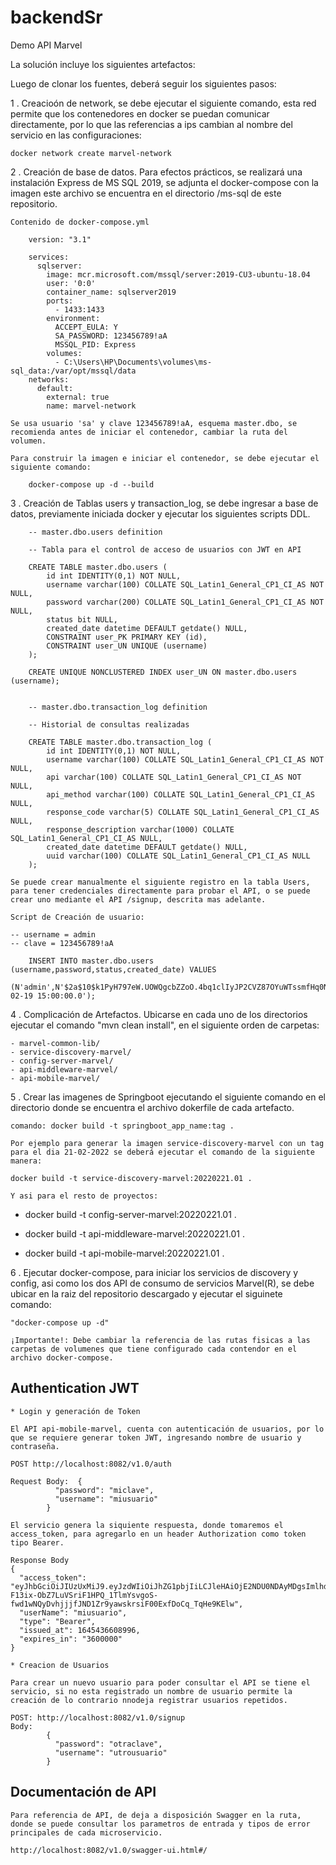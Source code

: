 # backendSr

Demo API Marvel

La solución incluye los siguientes artefactos: 

Luego de clonar los fuentes, deberá seguir los siguientes pasos:

1 . Creacioón de network, se debe ejecutar el siguiente comando, esta red permite que los contenedores en docker se puedan comunicar directamente, 
por lo que las referencias a ips cambian al nombre del servicio en las configuraciones:

	docker network create marvel-network
	
2 . Creación de base de datos. Para efectos prácticos, se realizará una instalación Express de MS SQL 2019, se adjunta el docker-compose con la imagen
	este archivo se encuentra en el directorio /ms-sql de este repositorio.
	
	Contenido de docker-compose.yml
	
		version: "3.1"

		services:
		  sqlserver:
			image: mcr.microsoft.com/mssql/server:2019-CU3-ubuntu-18.04
			user: '0:0'
			container_name: sqlserver2019
			ports:
			  - 1433:1433
			environment:
			  ACCEPT_EULA: Y
			  SA_PASSWORD: 123456789!aA
			  MSSQL_PID: Express
			volumes:
			  - C:\Users\HP\Documents\volumes\ms-sql_data:/var/opt/mssql/data
		networks:
		  default:
			external: true
			name: marvel-network
			
	Se usa usuario 'sa' y clave 123456789!aA, esquema master.dbo, se recomienda antes de iniciar el contenedor, cambiar la ruta del volumen.

	Para construir la imagen e iniciar el contenedor, se debe ejecutar el siguiente comando:
	
		docker-compose up -d --build


3 .  Creación de Tablas users y transaction_log, se debe ingresar a base de datos, previamente iniciada docker y ejecutar los siguientes scripts DDL.

		-- master.dbo.users definition

		-- Tabla para el control de acceso de usuarios con JWT en API 

		CREATE TABLE master.dbo.users (
			id int IDENTITY(0,1) NOT NULL,
			username varchar(100) COLLATE SQL_Latin1_General_CP1_CI_AS NOT NULL,
			password varchar(200) COLLATE SQL_Latin1_General_CP1_CI_AS NOT NULL,
			status bit NULL,
			created_date datetime DEFAULT getdate() NULL,
			CONSTRAINT user_PK PRIMARY KEY (id),
			CONSTRAINT user_UN UNIQUE (username)
		);
		
		CREATE UNIQUE NONCLUSTERED INDEX user_UN ON master.dbo.users (username);
		
		
		-- master.dbo.transaction_log definition

		-- Historial de consultas realizadas

		CREATE TABLE master.dbo.transaction_log (
			id int IDENTITY(0,1) NOT NULL,
			username varchar(100) COLLATE SQL_Latin1_General_CP1_CI_AS NOT NULL,
			api varchar(100) COLLATE SQL_Latin1_General_CP1_CI_AS NOT NULL,
			api_method varchar(100) COLLATE SQL_Latin1_General_CP1_CI_AS NULL,
			response_code varchar(5) COLLATE SQL_Latin1_General_CP1_CI_AS NULL,
			response_description varchar(1000) COLLATE SQL_Latin1_General_CP1_CI_AS NULL,
			created_date datetime DEFAULT getdate() NULL,
			uuid varchar(100) COLLATE SQL_Latin1_General_CP1_CI_AS NULL
		);
		
	Se puede crear manualmente el siguiente registro en la tabla Users, para tener credenciales directamente para probar el API, o se puede crear uno mediante el API /signup, descrita mas adelante.
	
	Script de Creación de usuario: 
	
	-- username = admin
	-- clave = 123456789!aA

		INSERT INTO master.dbo.users (username,password,status,created_date) VALUES
		(N'admin',N'$2a$10$k1PyH797eW.UOWQgcbZZoO.4bq1clIyJP2CVZ87OYuWTssmfHq0NK',1,'2022-02-19 15:00:00.0');
	 
	

4 . Complicación de Artefactos. Ubicarse en cada uno de los directorios ejecutar el comando "mvn clean install", en el siguiente orden de carpetas:

	- marvel-common-lib/
	- service-discovery-marvel/
	- config-server-marvel/
    - api-middleware-marvel/
	- api-mobile-marvel/
	
	
5 . Crear las imagenes de Springboot ejecutando el siguiente comando en el directorio donde se encuentra el archivo dokerfile de cada artefacto.

	comando: docker build -t springboot_app_name:tag .
		
	Por ejemplo para generar la imagen service-discovery-marvel con un tag para el dia 21-02-2022 se deberá ejecutar el comando de la siguiente manera:
		
	docker build -t service-discovery-marvel:20220221.01 .
	
	Y asi para el resto de proyectos:

- 	docker build -t config-server-marvel:20220221.01 .

- 	docker build -t api-middleware-marvel:20220221.01 .

- 	docker build -t api-mobile-marvel:20220221.01 .


6 . Ejecutar docker-compose, para iniciar los servicios de discovery y config, asi como los dos API de consumo de servicios Marvel(R), se debe ubicar en la raiz del repositorio descargado
    y ejecutar el siguinete comando:
	
	"docker-compose up -d"
	
	¡Importante!: Debe cambiar la referencia de las rutas fisicas a las carpetas de volumenes que tiene configurado cada contendor en el archivo docker-compose.
	
	
## Authentication JWT

	* Login y generación de Token
	
	El API api-mobile-marvel, cuenta con autenticación de usuarios, por lo que se requiere generar token JWT, ingresando nombre de usuario y contraseña.

	POST http://localhost:8082/v1.0/auth
	
	Request Body:  {
			  "password": "miclave",
			  "username": "miusuario"
			}
			
	El servicio genera la siquiente respuesta, donde tomaremos el access_token, para agregarlo en un header Authorization como token tipo Bearer.
	
	Response Body	
	{
	  "access_token": "eyJhbGciOiJIUzUxMiJ9.eyJzdWIiOiJhZG1pbjIiLCJleHAiOjE2NDU0NDAyMDgsImlhdCI6MTY0NTQzNjYwOH0.ea-F13ix-ObZ7LuVSriF1HPQ_1TlmYsvgoS-fwd1wNQyDvhjjjfJND1Zr9yawskrsiF00ExfDoCq_TqHe9KElw",
	  "userName": "miusuario",
	  "type": "Bearer",
	  "issued_at": 1645436608996,
	  "expires_in": "3600000"
	}
	
	* Creacion de Usuarios
	
	Para crear un nuevo usuario para poder consultar el API se tiene el servicio, si no esta registrado un nombre de usuario permite la creación de lo contrario nnodeja registrar usuarios repetidos.
	
	POST: http://localhost:8082/v1.0/signup
	Body:
			{
			  "password": "otraclave",
			  "username": "utrousuario"
			}
			
			
## Documentación de API

	Para referencia de API, de deja a disposición Swagger en la ruta, donde se puede consultar los parametros de entrada y tipos de error principales de cada microservicio.
	
	http://localhost:8082/v1.0/swagger-ui.html#/ 
